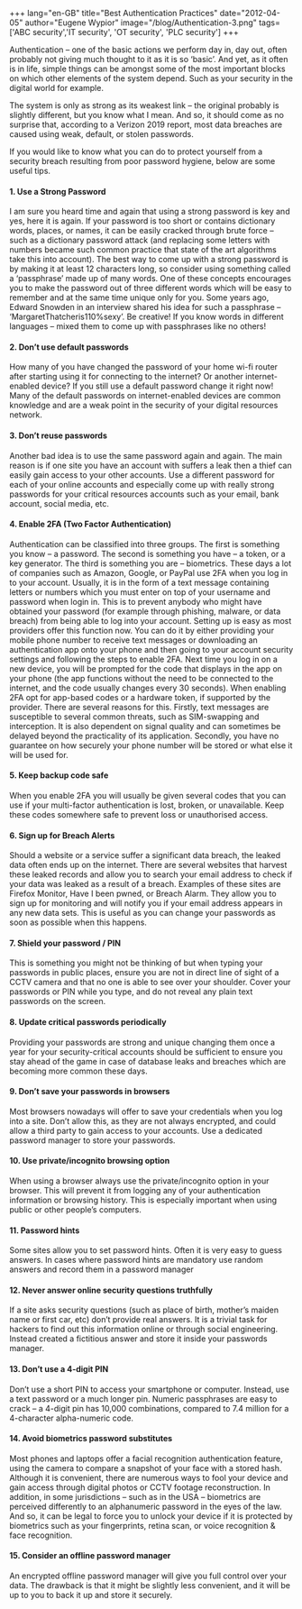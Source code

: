 +++
lang="en-GB"
title="Best Authentication Practices"
date="2012-04-05"
author="Eugene Wypior"
image="/blog/Authentication-3.png"
tags=['ABC security','IT security', 'OT security', 'PLC security']
+++

Authentication – one of the basic actions we perform day in, day out, often probably not giving much thought to it as it is so ‘basic’. And yet, as it often is in life, simple things can be amongst some of the most important blocks on which other elements of the system depend. Such as your security in the digital world for example.

The system is only as strong as its weakest link – the original probably is slightly different, but you know what I mean. And so, it should come as no surprise that, according to a Verizon 2019 report, most data breaches are caused using weak, default, or stolen passwords.

If you would like to know what you can do to protect yourself from a security breach resulting from poor password hygiene, below are some useful tips.

#### 1\. Use a Strong Password

I am sure you heard time and again that using a strong password is key and yes, here it is again. If your password is too short or contains dictionary words, places, or names, it can be easily cracked through brute force – such as a dictionary password attack (and replacing some letters with numbers became such common practice that state of the art algorithms take this into account). The best way to come up with a strong password is by making it at least 12 characters long, so consider using something called a ‘passphrase’ made up of many words. One of these concepts encourages you to make the password out of three different words which will be easy to remember and at the same time unique only for you. Some years ago, Edward Snowden in an interview shared his idea for such a passphrase – ‘MargaretThatcheris110%sexy’. Be creative! If you know words in different languages – mixed them to come up with passphrases like no others!

#### 2\. Don’t use default passwords

How many of you have changed the password of your home wi-fi router after starting using it for connecting to the internet? Or another internet-enabled device? If you still use a default password change it right now! Many of the default passwords on internet-enabled devices are common knowledge and are a weak point in the security of your digital resources network.

#### 3\. Don’t reuse passwords

Another bad idea is to use the same password again and again. The main reason is if one site you have an account with suffers a leak then a thief can easily gain access to your other accounts. Use a different password for each of your online accounts and especially come up with really strong passwords for your critical resources accounts such as your email, bank account, social media, etc.

#### 4\. Enable 2FA (Two Factor Authentication)

Authentication can be classified into three groups. The first is something you know – a password. The second is something you have – a token, or a key generator. The third is something you are – biometrics. These days a lot of companies such as Amazon, Google, or PayPal use 2FA when you log in to your account. Usually, it is in the form of a text message containing letters or numbers which you must enter on top of your username and password when login in. This is to prevent anybody who might have obtained your password (for example through phishing, malware, or data breach) from being able to log into your account. Setting up is easy as most providers offer this function now. You can do it by either providing your mobile phone number to receive text messages or downloading an authentication app onto your phone and then going to your account security settings and following the steps to enable 2FA. Next time you log in on a new device, you will be prompted for the code that displays in the app on your phone (the app functions without the need to be connected to the internet, and the code usually changes every 30 seconds). When enabling 2FA opt for app-based codes or a hardware token, if supported by the provider. There are several reasons for this. Firstly, text messages are susceptible to several common threats, such as SIM-swapping and interception. It is also dependent on signal quality and can sometimes be delayed beyond the practicality of its application. Secondly, you have no guarantee on how securely your phone number will be stored or what else it will be used for.

#### 5\. Keep backup code safe

When you enable 2FA you will usually be given several codes that you can use if your multi-factor authentication is lost, broken, or unavailable. Keep these codes somewhere safe to prevent loss or unauthorised access.

#### 6\. Sign up for Breach Alerts

Should a website or a service suffer a significant data breach, the leaked data often ends up on the internet. There are several websites that harvest these leaked records and allow you to search your email address to check if your data was leaked as a result of a breach. Examples of these sites are Firefox Monitor, Have I been pwned, or Breach Alarm. They allow you to sign up for monitoring and will notify you if your email address appears in any new data sets. This is useful as you can change your passwords as soon as possible when this happens.

#### 7\. Shield your password / PIN

This is something you might not be thinking of but when typing your passwords in public places, ensure you are not in direct line of sight of a CCTV camera and that no one is able to see over your shoulder. Cover your passwords or PIN while you type, and do not reveal any plain text passwords on the screen.

#### 8\. Update critical passwords periodically

Providing your passwords are strong and unique changing them once a year for your security-critical accounts should be sufficient to ensure you stay ahead of the game in case of database leaks and breaches which are becoming more common these days.

#### 9\. Don’t save your passwords in browsers

Most browsers nowadays will offer to save your credentials when you log into a site. Don’t allow this, as they are not always encrypted, and could allow a third party to gain access to your accounts. Use a dedicated password manager to store your passwords.

#### 10\. Use private/incognito browsing option

When using a browser always use the private/incognito option in your browser. This will prevent it from logging any of your authentication information or browsing history. This is especially important when using public or other people’s computers.

#### 11\. Password hints

Some sites allow you to set password hints. Often it is very easy to guess answers. In cases where password hints are mandatory use random answers and record them in a password manager

#### 12\. Never answer online security questions truthfully

If a site asks security questions (such as place of birth, mother’s maiden name or first car, etc) don’t provide real answers. It is a trivial task for hackers to find out this information online or through social engineering. Instead created a fictitious answer and store it inside your passwords manager.

#### 13\. Don’t use a 4-digit PIN

Don’t use a short PIN to access your smartphone or computer. Instead, use a text password or a much longer pin. Numeric passphrases are easy to crack – a 4-digit pin has 10,000 combinations, compared to 7.4 million for a 4-character alpha-numeric code.

#### 14\. Avoid biometrics password substitutes

Most phones and laptops offer a facial recognition authentication feature, using the camera to compare a snapshot of your face with a stored hash. Although it is convenient, there are numerous ways to fool your device and gain access through digital photos or CCTV footage reconstruction. In addition, in some jurisdictions – such as in the USA – biometrics are perceived differently to an alphanumeric password in the eyes of the law. And so, it can be legal to force you to unlock your device if it is protected by biometrics such as your fingerprints, retina scan, or voice recognition & face recognition.

#### 15\. Consider an offline password manager

An encrypted offline password manager will give you full control over your data. The drawback is that it might be slightly less convenient, and it will be up to you to back it up and store it securely.